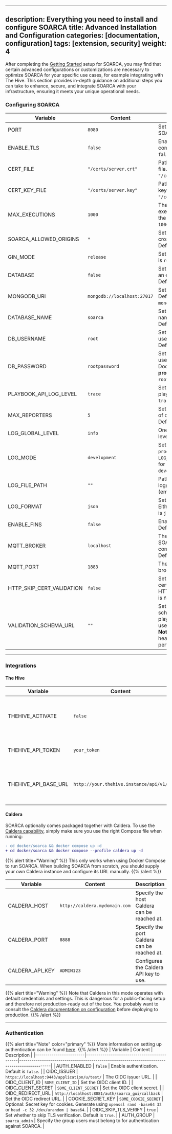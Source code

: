 
---

description: Everything you need to install and configure SOARCA
title: Advanced Installation and Configuration
categories: [documentation, configuration]
tags: [extension, security]
weight: 4
---

After completing the [Getting Started](/docs/getting-started/_index.md) setup for SOARCA, you may find that certain advanced configurations or customizations are necessary to optimize SOARCA for your specific use cases, for example integrating with The Hive. This section provides in-depth guidance on additional steps you can take to enhance, secure, and integrate SOARCA with your infrastructure, ensuring it meets your unique operational needs.

### Configuring SOARCA

| Variable                   | Content                          | Description                                                                 |
|----------------------------|-----------------------------------|-----------------------------------------------------------------------------|
| PORT                       | `8080`                           | Set the exposed port of SOARCA. Default is `8080`.                          |
| ENABLE_TLS                 | `false`                          | Enable TLS for secure communication. Default is `false`.                    |
| CERT_FILE                  | `"/certs/server.crt"`            | Path to the TLS certificate file. Default is `"/certs/server.crt"`.         |
| CERT_KEY_FILE              | `"/certs/server.key"`            | Path to the TLS certificate key file. Default is `"/certs/server.key"`.     |
| MAX_EXECUTIONS             | `1000`                           | The number of historical executions saved, including the current one. Default is `1000`. |
| SOARCA_ALLOWED_ORIGINS     | `*`                              | Set allowed origins for cross-origin requests. Default is `*`.              |
| GIN_MODE                   | `release`                        | Set the GIN mode. Default is `release`.                                     |
| DATABASE                   | `false`                          | Set if you want to run with an external database. Default is `false`.       |
| MONGODB_URI                | `mongodb://localhost:27017`      | Set the MongoDB URI. Default is `mongodb://localhost:27017`.                |
| DATABASE_NAME              | `soarca`                         | Set the MongoDB database name when using Docker. Default is `soarca`.       |
| DB_USERNAME                | `root`                           | Set the MongoDB database user when using Docker. Default is `root`.         |
| DB_PASSWORD                | `rootpassword`                   | Set the MongoDB database user password when using Docker. **Change this in production!** Default is `rootpassword`. |
| PLAYBOOK_API_LOG_LEVEL     | `trace`                          | Set the log level for the playbook API. Default is `trace`.                 |
| MAX_REPORTERS              | `5`                              | Set the maximum number of downstream reporters. Default is `5`.             |
| LOG_GLOBAL_LEVEL           | `info`                           | One of the specified log levels. Default is `info`.                         |
| LOG_MODE                   | `development`                    | Set the logging mode. If `production`, `LOG_GLOBAL_LEVEL` is used for all modules. Default is `development`. |
| LOG_FILE_PATH              | `""`                             | Path to the logfile for all logging. Default is `""` (empty string).        |
| LOG_FORMAT                 | `json`                           | Set the logging format. Either `text` or `json`. Default is `json`.         |
| ENABLE_FINS                | `false`                          | Enable FINS in SOARCA. Default is `false`.                                  |
| MQTT_BROKER                | `localhost`                      | The broker address for SOARCA to connect to for communication with FINS. Default is `localhost`. |
| MQTT_PORT                  | `1883`                           | The port for the MQTT broker. Default is `1883`.                            |
| HTTP_SKIP_CERT_VALIDATION  | `false`                          | Set whether to skip certificate validation for HTTP connections. Default is `false`. |
| VALIDATION_SCHEMA_URL      | `""`                             | Set a custom validation schema to validate playbooks. Default is `""` to use the internal schema. **Note:** Changing this can heavily impact performance. |

-----

### Integrations

#### The Hive

| Variable             | Content                          | Description                                             |
|----------------------|-----------------------------------|---------------------------------------------------------|
| THEHIVE_ACTIVATE     | `false`                          | Enable integration with The Hive. Default is `false`.   |
| THEHIVE_API_TOKEN    | `your_token`                     | Set the API token for The Hive integration.             |
| THEHIVE_API_BASE_URL | `http://your.thehive.instance/api/v1/` | Set the base URL for The Hive API. Default is `""`.      |

#### Caldera

SOARCA optionally comes packaged together with Caldera. To use the
[Caldera capability](/docs/soarca-extensions/native-capabilities#caldera-capability), simply make
sure you use the right Compose file when running:

```diff
- cd docker/soarca && docker compose up -d
+ cd docker/soarca && docker compose --profile caldera up -d
```

{{% alert title="Warning" %}}
This only works when using Docker Compose to run SOARCA. When building SOARCA from scratch,
you should supply your own Caldera instance and configure its URL manually.
{{% /alert %}}

| Variable        | Content                       | Description                                 |
|-----------------|-------------------------------|---------------------------------------------|
| CALDERA_HOST    | `http://caldera.mydomain.com` | Specify the host Caldera can be reached at. |
| CALDERA_PORT    | `8888`                        | Specify the port Caldera can be reached at. |
| CALDERA_API_KEY | `ADMIN123`                    | Configures the Caldera API key to use.      |

{{% alert title="Warning" %}}
Note that Caldera in this mode operates with default credentials and settings. This is dangerous
for a public-facing setup and therefore not production-ready out of the box. You probably want
to consult the
[Caldera documentation on configuration](https://caldera.readthedocs.io/en/latest/Server-Configuration.html#configuration-file)
before deploying to production.
{{% /alert %}}

-----

### Authentication

{{% alert title="Note" color="primary" %}}
More information on setting up authentication can be found [here](/docs/installation-configuration/authentication.md).
{{% /alert %}}
| Variable               | Content                                    | Description                                                                                 |
|------------------------|---------------------------------------------|---------------------------------------------------------------------------------------------|
| AUTH_ENABLED           | `false`                                    | Enable authentication. Default is `false`.                                                  |
| OIDC_ISSUER            | `https://localhost:9443/application/u/test/` | The OIDC issuer URL.                                                                         |
| OIDC_CLIENT_ID         | `SOME_CLIENT_ID`                           | Set the OIDC client ID.                                                                     |
| OIDC_CLIENT_SECRET     | `SOME_CLIENT_SECRET`                       | Set the OIDC client secret.                                                                 |
| OIDC_REDIRECT_URL      | `http://localhost:8081/auth/soarca_gui/callback` | Set the OIDC redirect URL.                                                                 |
| COOKIE_SECRET_KEY      | `SOME_COOKIE_SECRET`                       | Optional: Secret key for cookies. Generate using `openssl rand -base64 32` or `head -c 32 /dev/urandom | base64`. |
| OIDC_SKIP_TLS_VERIFY   | `true`                                     | Set whether to skip TLS verification. Default is `true`.                                    |
| AUTH_GROUP             | `soarca_admin`                             | Specify the group users must belong to for authentication against SOARCA.                  |
